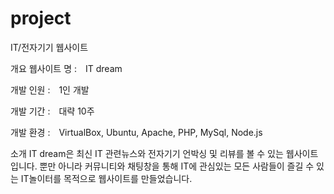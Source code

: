 # project

IT/전자기기 웹사이트

개요 웹사이트 명 :　IT dream

개발 인원 :　1인 개발

개발 기간 :　대략 10주

개발 환경 :　VirtualBox, Ubuntu, Apache, PHP, MySql, Node.js

소개 IT dream은 최신 IT 관련뉴스와 전자기기 언박싱 및 리뷰를 볼 수 있는 웹사이트입니다.
뿐만 아니라 커뮤니티와 채팅창을 통해 IT에 관심있는 모든 사람들이 즐길 수 있는 IT놀이터를 목적으로 웹사이트를 만들었습니다.
